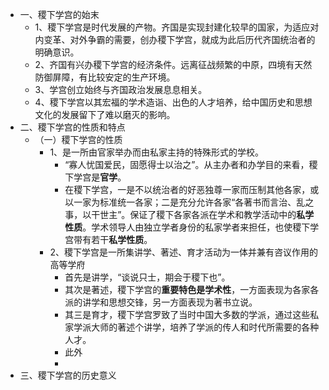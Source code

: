 - 一、稷下学宫的始末
	- 1、稷下学宫是时代发展的产物。齐国是实现封建化较早的国家，为适应对内变革、对外争霸的需要，创办稷下学宫，就成为此后历代齐国统治者的明确意识。
	- 2、齐国有兴办稷下学宫的经济条件。远离征战频繁的中原，四境有天然防御屏障，有比较安定的生产环境。
	- 3、学宫创立始终与齐国政治发展息息相关。
	- 4、稷下学宫以其宏福的学术造诣、出色的人才培养，给中国历史和思想文化的发展留下了难以磨灭的影响。
- 二、稷下学宫的性质和特点
	- （一）稷下学宫的性质
		- 1、是一所由官家举办而由私家主持的特殊形式的学校。
			- “寡人忧国爱民，固愿得士以治之”。从主办者和办学目的来看，稷下学宫是**官学**。
			- 在稷下学宫，一是不以统治者的好恶独尊一家而压制其他各家，或以一家为标准统一各家；二是充分允许各家“各著书而言治、乱之事，以干世主”。保证了稷下各家各派在学术和教学活动中的**私学性质**。学术领导人由独立学者身份的私家学者来担任，也使稷下学宫带有若干**私学性质**。
		- 2、稷下学宫是一所集讲学、著述、育才活动为一体并兼有咨议作用的高等学府
			- 首先是讲学，“谈说只士，期会于稷下也”。
			- 其次是著述，稷下学宫的**重要特色是学术性**，一方面表现为各家各派的讲学和思想交锋，另一方面表现为著书立说。
			- 其三是育才，稷下学宫罗致了当时中国大多数的学派，通过这些私家学派大师的著述个讲学，培养了学派的传人和时代所需要的各种人才。
			- 此外
			-
- 三、稷下学宫的历史意义